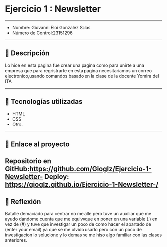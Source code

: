 # Ejercicio 1 : Newsletter

---

- Nombre: Giovanni Eloi Gonzalez Salas
- Número de Control:23151296

---

## 📌 Descripción
Lo hice en esta pagina fue crear una pagina como para unirte a una empresa que para regristrarte en esta pagina necesitariamos un correo electronico,usando comandos basado en la clase de la docente Yomira del ITA 

---

## 🚀 Tecnologías utilizadas
- HTML  
- CSS  
- Otro: 

---

## 🔗 Enlace al proyecto
Repositorio en GitHub:https://github.com/Gioglz/Ejercicio-1-Newsletter-
Deploy: https://gioglz.github.io/Ejercicio-1-Newsletter-/
---

## 📝 Reflexión
Batalle demaciado para centrar no me alle pero tuve un auxiliar que me ayudo dandome cuenta que me equivoque en poner en una variable (.) en vez de (#) y tuve que investigar un poco de como hacer el apartado de (enter your email) ya que se me olvido usarlo pero con un poco de investigacion lo solucione y lo demas se me hiso algo familiar con las clases anteriores.
